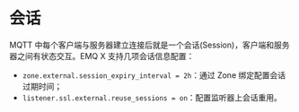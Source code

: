 # 会话

MQTT 中每个客户端与服务器建立连接后就是一个会话(Session)，客户端和服务器之间有状态交互。EMQ X 支持几项会话信息配置：

- `zone.external.session_expiry_interval = 2h`：通过 Zone 绑定配置会话过期时间；
- `listener.ssl.external.reuse_sessions = on`：配置监听器上会话重用。

